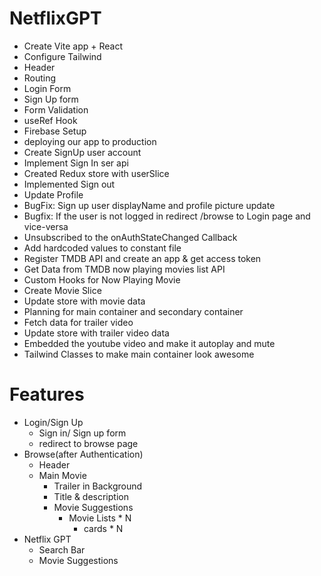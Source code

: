 # NetflixGPT
- Create Vite app + React
- Configure Tailwind
- Header
- Routing
- Login Form
- Sign Up form
- Form Validation
- useRef Hook
- Firebase Setup
- deploying our app to production
- Create SignUp user account
- Implement Sign In ser api
- Created Redux store with userSlice
- Implemented Sign out
- Update Profile
- BugFix: Sign up user displayName and profile picture update
- Bugfix: If the user is not logged in redirect /browse to Login page and vice-versa
- Unsubscribed to the onAuthStateChanged Callback
- Add hardcoded values to constant file
- Register TMDB API and create an app & get access token
- Get Data from TMDB now playing movies list API
- Custom Hooks for Now Playing Movie
- Create Movie Slice
- Update store with movie data
- Planning for main container and secondary container
- Fetch data for trailer video
- Update store with trailer video data
- Embedded the youtube video and make it autoplay and mute
- Tailwind Classes to make main container look awesome


# Features
- Login/Sign Up
    - Sign in/ Sign up form
    - redirect to browse page
- Browse(after Authentication)
    - Header
    - Main Movie
        - Trailer in Background
        - Title & description
        - Movie Suggestions
            - Movie Lists * N
                - cards * N
- Netflix GPT
    - Search Bar
    - Movie Suggestions
